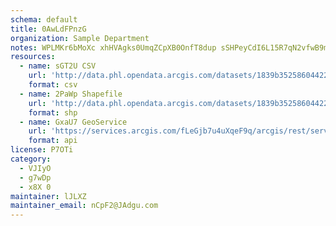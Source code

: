 ```yaml
---
schema: default
title: 0AwLdFPnzG 
organization: Sample Department 
notes: WPLMKr6bMoXc xhHVAgks0UmqZCpXB0OnfT8dup sSHPeyCdI6L15R7qN2vfwB9mQGtzraiugKlDlaEjWFA4QnJ8TFSGbYiD1h5J 
resources:
  - name: sGT2U CSV
    url: 'http://data.phl.opendata.arcgis.com/datasets/1839b35258604422b0b520cbb668df0d_0.csv'
    format: csv
  - name: 2PaWp Shapefile
    url: 'http://data.phl.opendata.arcgis.com/datasets/1839b35258604422b0b520cbb668df0d_0.zip'
    format: shp
  - name: GxaU7 GeoService
    url: 'https://services.arcgis.com/fLeGjb7u4uXqeF9q/arcgis/rest/services/Air_Monitoring_Stations/FeatureServer/0/query'
    format: api
license: P7OTi 
category:
  - VJIyO 
  - g7wDp 
  - x8X 0 
maintainer: lJLXZ  
maintainer_email: nCpF2@JAdgu.com
---
```

